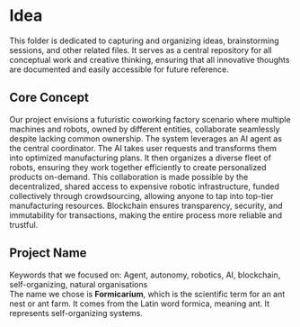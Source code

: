 # Idea
This folder is dedicated to capturing and organizing ideas, brainstorming sessions, and other related files. It serves as a central repository for all conceptual work and creative thinking, ensuring that all innovative thoughts are documented and easily accessible for future reference.

## Core Concept
Our project envisions a futuristic coworking factory scenario where multiple machines and robots, owned by different entities, collaborate seamlessly despite lacking common ownership. The system leverages an AI agent as the central coordinator. The AI takes user requests and transforms them into optimized manufacturing plans. It then organizes a diverse fleet of robots, ensuring they work together efficiently to create personalized products on-demand. This collaboration is made possible by the decentralized, shared access to expensive robotic infrastructure, funded collectively through crowdsourcing, allowing anyone to tap into top-tier manufacturing resources. Blockchain ensures transparency, security, and immutability for transactions, making the entire process more reliable and trustful.

## Project Name
Keywords that we focused on: Agent, autonomy, robotics, AI, blockchain, self-organizing, natural organisations  
The name we chose is **Formicarium**, which is the scientific term for an ant nest or ant farm. It comes from the Latin word formica, meaning ant. It represents self-organizing systems.
